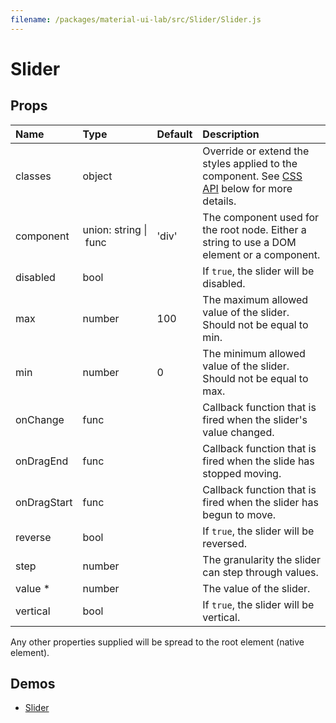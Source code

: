 ```yaml
---
filename: /packages/material-ui-lab/src/Slider/Slider.js
---
```


<!--- This documentation is automatically generated, do not try to edit it. -->

# Slider



## Props

| Name | Type | Default | Description |
|:-----|:-----|:--------|:------------|
| <span class="prop-name">classes</span> | <span class="prop-type">object |  | Override or extend the styles applied to the component. See [CSS API](#css-api) below for more details. |
| <span class="prop-name">component</span> | <span class="prop-type">union:&nbsp;string&nbsp;&#124;<br>&nbsp;func<br> | <span class="prop-default">'div'</span> | The component used for the root node. Either a string to use a DOM element or a component. |
| <span class="prop-name">disabled</span> | <span class="prop-type">bool |  | If `true`, the slider will be disabled. |
| <span class="prop-name">max</span> | <span class="prop-type">number | <span class="prop-default">100</span> | The maximum allowed value of the slider. Should not be equal to min. |
| <span class="prop-name">min</span> | <span class="prop-type">number | <span class="prop-default">0</span> | The minimum allowed value of the slider. Should not be equal to max. |
| <span class="prop-name">onChange</span> | <span class="prop-type">func |  | Callback function that is fired when the slider's value changed. |
| <span class="prop-name">onDragEnd</span> | <span class="prop-type">func |  | Callback function that is fired when the slide has stopped moving. |
| <span class="prop-name">onDragStart</span> | <span class="prop-type">func |  | Callback function that is fired when the slider has begun to move. |
| <span class="prop-name">reverse</span> | <span class="prop-type">bool |  | If `true`, the slider will be reversed. |
| <span class="prop-name">step</span> | <span class="prop-type">number |  | The granularity the slider can step through values. |
| <span class="prop-name required">value *</span> | <span class="prop-type">number |  | The value of the slider. |
| <span class="prop-name">vertical</span> | <span class="prop-type">bool |  | If `true`, the slider will be vertical. |

Any other properties supplied will be spread to the root element (native element).

## Demos

- [Slider](/lab/slider)

